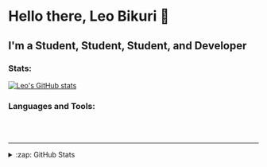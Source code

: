 # Hello there, Leo Bikuri 👋 


## I'm a Student, Student, Student, and Developer


### Stats:
[![Leo's GitHub stats](https://github-readme-stats.vercel.app/api?username=Leo-Bikuri&theme=panda&show_icons=true)](https://github.com/anuraghazra/github-readme-stats)



### Languages and Tools:




<br />
<br />

---
<details>
  <summary>:zap: GitHub Stats</summary>


</details>

